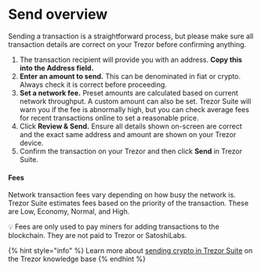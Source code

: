 # Send overview

Sending a transaction is a straightforward process, but please make sure all transaction details are correct on your Trezor before confirming anything.

1. The transaction recipient will provide you with an address. **Copy this into the Address field.**
2. **Enter an amount to send.** This can be denominated in fiat or crypto. Always check it is correct before proceeding.
3. **Set a network fee.** Preset amounts are calculated based on current network throughput. A custom amount can also be set. Trezor Suite will warn you if the fee is abnormally high, but you can check average fees for recent transactions online to set a reasonable price.
4. Click **Review & Send.** Ensure all details shown on-screen are correct and the exact same address and amount are shown on your Trezor device.
5. Confirm the transaction on your Trezor and then click **Send** in Trezor Suite.

#### **Fees**

Network transaction fees vary depending on how busy the network is. Trezor Suite estimates fees based on the priority of the transaction. These are Low, Economy, Normal, and High.

💡 Fees are only used to pay miners for adding transactions to the blockchain. They are not paid to Trezor or SatoshiLabs.

{% hint style="info" %}
Learn more about [sending crypto in Trezor Suite](https://trezor.io/learn/a/send-crypto-in-trezor-suite-app) on the Trezor knowledge base
{% endhint %}
